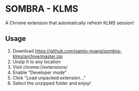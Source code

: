 # SOMBRA - KLMS
A Chrome extension that automatically refresh KLMS session!

## Usage
1. Download https://github.com/samjo-nyang/sombra-klms/archive/master.zip
2. Unzip it to any location
3. Visit chrome://extensions/
4. Enable "Developer mode"
5. Click "Load unpacked extension..."
6. Select the unzipped folder and enjoy!
